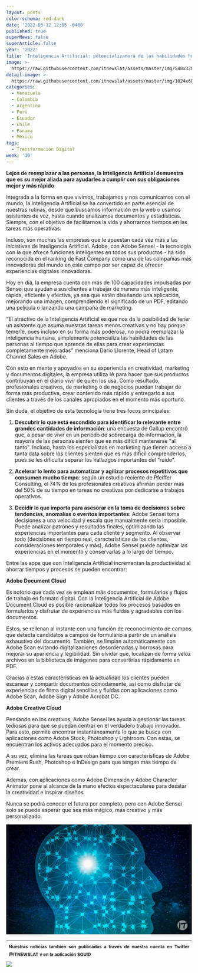 ```yaml
---
layout: posts
color-schema: red-dark
date: '2022-03-12 12:05 -0400'
published: true
superNews: false
superArticle: false
year: '2022'
title: 'Inteligencia Artificial: potencializadora de las habilidades humanas'
image: >-
  https://raw.githubusercontent.com/itnewslat/assets/master/img/540x320/IA-ADOBE-p.jpg
detail-image: >-
  https://raw.githubusercontent.com/itnewslat/assets/master/img/1024x680/IA-ADOBE-g.jpg
categories:
  - Venezuela
  - Colombia
  - Argentina
  - Perú
  - Ecuador
  - Chile
  - Panama
  - Mexico
tags:
  - Transformación Digital
week: '10'
---
```

**Lejos de reemplazar a las personas, la Inteligencia Artificial demuestra que es su mejor aliada para ayudarles a cumplir con sus obligaciones mejor y más rápido**

Integrada a la forma en que vivimos, trabajamos y nos comunicamos con el mundo, la Inteligencia Artificial se ha convertido en parte esencial de nuestras rutinas, desde que buscamos información en la web o usamos asistentes de voz, hasta cuando analizamos documentos y estadísticas. Siempre, con el objetivo de facilitarnos la vida y ahorrarnos tiempos en las tareas más operativas.

Incluso, son muchas las empresas que le apuestan cada vez más a las iniciativas de Inteligencia Artificial. Adobe, con Adobe Sensei - la tecnología con la que ofrece funciones inteligentes en todos sus productos - ha sido reconocida en el ranking de Fast Company como una de las compañías más innovadoras del mundo en este campo por ser capaz de ofrecer experiencias digitales innovadoras. 

Hoy en día, la empresa cuenta con más de 100 capacidades impulsadas por Sensei que ayudan a sus clientes a trabajar de manera más inteligente, rápida, eficiente y efectiva, ya sea que estén diseñando una aplicación, mejorando una imagen, comprendiendo el significado de un PDF, editando una película o lanzando una campaña de marketing. 

“El atractivo de la Inteligencia Artificial es que nos da la posibilidad de tener un asistente que asuma nuestras tareas menos creativas y no hay porque temerle, pues incluso en su forma más poderosa, no podrá reemplazar la inteligencia humana, simplemente potencializa las habilidades de las personas al tiempo que aprende de ellas para crear experiencias completamente mejoradas” menciona Dario Llorente, Head of Latam Channel Sales en Adobe.

Con esto en mente y apoyados en su experiencia en creatividad, marketing y documentos digitales, la empresa utiliza IA para hacer que sus productos contribuyan en el diario vivir de quien los usa.
Como resultado, profesionales creativos, de marketing o de negocios puedan trabajar de forma más productiva, crear contenido más rápido y entregarlo a sus clientes a través de los canales apropiados en el momento más oportuno. 

Sin duda, el objetivo de esta tecnología tiene tres focos principales:

1.	**Descubrir lo que está escondido para identificar lo relevante entre grandes cantidades de información**: una encuesta de Gallup encontró que, a pesar de vivir en un período de sobrecarga de información, la mayoría de las personas sienten que es más difícil mantenerse "al tanto". Incluso, hasta los especialistas en marketing que tienen acceso a tanta data sobre los clientes sienten que es más difícil comprenderlos, pues se les dificulta separar los hallazgos importantes del “ruido”.

2.	**Acelerar lo lento para automatizar y agilizar procesos repetitivos que consumen mucho tiempo**: según un estudio reciente de Pfeiffer Consulting, el 74% de los profesionales creativos afirman perder más del 50% de su tiempo en tareas no creativas por dedicarse a trabajos operativos. 

3.	**Decidir lo que importa para asesorar en la toma de decisiones sobre tendencias, anomalías o eventos importantes**: Adobe Sensei toma decisiones a una velocidad y escala que manualmente sería imposible. Puede analizar patrones y resultados finales, optimizando las experiencias importantes para cada cliente y segmento. Al observar todo (decisiones en tiempo real, características de los clientes, consideraciones temporales y más), Adobe Sensei puede optimizar las experiencias en el momento y conservarlas a lo largo del tiempo. 

Entre las apps que con Inteligencia Artificial incrementan la productividad al ahorrar tiempos y procesos se pueden encontrar:

**Adobe Document Cloud**

Es notorio que cada vez se emplean más documentos, formularios y flujos de trabajo en formato digital. Con la Inteligencia Artificial de Adobe Document Cloud es posible racionalizar todos los procesos basados en formularios y disfrutar de experiencias más fluidas y agradables con los documentos. 

Estos, se rellenan al instante con una función de reconocimiento de campos que detecta candidatos a campos de formulario a partir de un análisis exhaustivo del documento. También, se limpian automáticamente con Adobe Scan evitando digitalizaciones desordenadas y borrosas para mejorar su apariencia y  legibilidad. Sin olvidar que, localizan de forma veloz archivos en la biblioteca de imágenes para convertirlas rápidamente en PDF. 

Gracias a estas características en la actualidad los clientes pueden escanear y compartir documentos cómodamente, así como disfrutar de experiencias de firma digital sencillas y fluidas con aplicaciones como Adobe Scan, Adobe Sign y Adobe Acrobat DC.  

**Adobe Creative Cloud**

Pensando en los creativos, Adobe Sensei les ayuda a gestionar las tareas tediosas para que se puedan centrar en el verdadero trabajo innovador. Para esto, permite encontrar instantáneamente lo que se busca con aplicaciones como Adobe Stock, Photoshop y Lightroom. Con estas, se encuentran los activos adecuados para el momento preciso. 

A su vez, elimina las tareas que roban tiempo con características de Adobe Premiere Rush, Photoshop e InDesign para que tengan más tiempo de crear.

Además, con aplicaciones como Adobe Dimensión y Adobe Character Animator pone al alcance de la mano efectos espectaculares para desatar la creatividad e inspirar diseños.

Nunca se podrá conocer el futuro por completo, pero con Adobe Sensei solo se puede esperar que sea más mágico, más creativo y más personalizado. 

![](https://raw.githubusercontent.com/itnewslat/assets/master/img/540x320/IA-ADOBE-p.jpg)

<table style="height: 42px;" width="569">
<tbody>
<tr>
<td style="text-align: justify;"><sub><strong>Nuestras noticias también son publicadas a través de nuestra cuenta en Twitter <a href="https://twitter.com/itnewslat?lang=es">@ITNEWSLAT</a> y en la aplicación <a href="https://squidapp.co/en/">SQUID</a></strong></sub></td>
</tr>
</tbody>
</table>

<img src="https://tracker.metricool.com/c3po.jpg?hash=56f88a41e39ab42c063cc51676587a04"/>